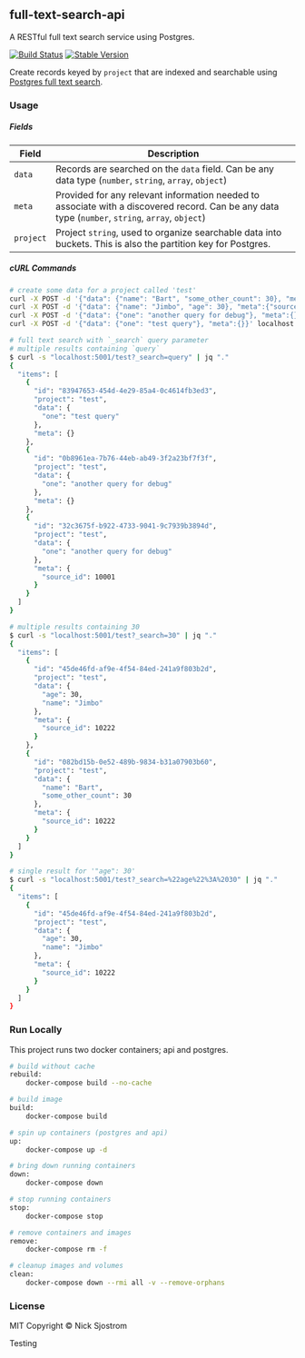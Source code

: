 ## full-text-search-api

A RESTful full text search service using Postgres.

[![Build Status](https://github.com/anothrNick/full-text-search-api/workflows/Bump%20version/badge.svg)](https://github.com/anothrNick/full-text-search-api/workflows/Bump%20version/badge.svg)
[![Stable Version](https://img.shields.io/github/v/tag/anothrNick/full-text-search-api)](https://img.shields.io/github/v/tag/anothrNick/full-text-search-api)

Create records keyed by `project` that are indexed and searchable using [Postgres full text search](https://www.postgresql.org/docs/12/textsearch.html).

### Usage

##### Fields

|Field|Description|
|-----|-----------|
|`data`|Records are searched on the `data` field. Can be any data type (`number`, `string`, `array`, `object`)|
|`meta`|Provided for any relevant information needed to associate with a discovered record. Can be any data type (`number`, `string`, `array`, `object`)|
|`project`|Project `string`, used to organize searchable data into buckets. This is also the partition key for Postgres.|

##### cURL Commands

```sh
# create some data for a project called 'test'
curl -X POST -d '{"data": {"name": "Bart", "some_other_count": 30}, "meta":{"source_id": 10222}}' localhost:5001/test
curl -X POST -d '{"data": {"name": "Jimbo", "age": 30}, "meta":{"source_id": 10222}}' localhost:5001/test
curl -X POST -d '{"data": {"one": "another query for debug"}, "meta":{}}' localhost:5001/test
curl -X POST -d '{"data": {"one": "test query"}, "meta":{}}' localhost:5001/test

# full text search with `_search` query parameter
# multiple results containing `query`
$ curl -s "localhost:5001/test?_search=query" | jq "."
{
  "items": [
    {
      "id": "83947653-454d-4e29-85a4-0c4614fb3ed3",
      "project": "test",
      "data": {
        "one": "test query"
      },
      "meta": {}
    },
    {
      "id": "0b8961ea-7b76-44eb-ab49-3f2a23bf7f3f",
      "project": "test",
      "data": {
        "one": "another query for debug"
      },
      "meta": {}
    },
    {
      "id": "32c3675f-b922-4733-9041-9c7939b3894d",
      "project": "test",
      "data": {
        "one": "another query for debug"
      },
      "meta": {
        "source_id": 10001
      }
    }
  ]
}

# multiple results containing 30
$ curl -s "localhost:5001/test?_search=30" | jq "."
{
  "items": [
    {
      "id": "45de46fd-af9e-4f54-84ed-241a9f803b2d",
      "project": "test",
      "data": {
        "age": 30,
        "name": "Jimbo"
      },
      "meta": {
        "source_id": 10222
      }
    },
    {
      "id": "082bd15b-0e52-489b-9834-b31a07903b60",
      "project": "test",
      "data": {
        "name": "Bart",
        "some_other_count": 30
      },
      "meta": {
        "source_id": 10222
      }
    }
  ]
}

# single result for '"age": 30'
$ curl -s "localhost:5001/test?_search=%22age%22%3A%2030" | jq "."
{
  "items": [
    {
      "id": "45de46fd-af9e-4f54-84ed-241a9f803b2d",
      "project": "test",
      "data": {
        "age": 30,
        "name": "Jimbo"
      },
      "meta": {
        "source_id": 10222
      }
    }
  ]
}
```

### Run Locally

This project runs two docker containers; api and postgres.

```sh
# build without cache
rebuild:
	docker-compose build --no-cache

# build image
build:
	docker-compose build

# spin up containers (postgres and api)
up:
	docker-compose up -d

# bring down running containers
down:
	docker-compose down

# stop running containers
stop:
	docker-compose stop

# remove containers and images
remove:
	docker-compose rm -f

# cleanup images and volumes
clean:
	docker-compose down --rmi all -v --remove-orphans
```

### License

MIT Copyright &copy; Nick Sjostrom

Testing 
